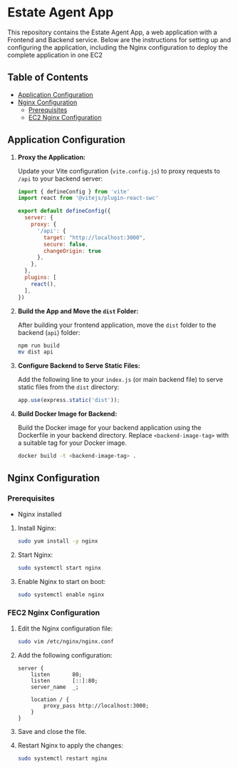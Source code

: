 # Estate Agent App

This repository contains the Estate Agent App, a web application with a Frontend and Backend service. Below are the instructions for setting up and configuring the application,
including the Nginx configuration to deploy the complete application in one EC2

## Table of Contents
- [Application Configuration](#Application-configuration)
- [Nginx Configuration](#nginx-configuration)
  - [Prerequisites](#prerequisites)
  - [EC2 Nginx Configuration](#ec2-nginx-configuration)

## Application Configuration

1. **Proxy the Application:**

   Update your Vite configuration (`vite.config.js`) to proxy requests to `/api` to your backend server:

   ```javascript
   import { defineConfig } from 'vite'
   import react from '@vitejs/plugin-react-swc'

   export default defineConfig({
     server: {
       proxy: {
         '/api': {
           target: "http://localhost:3000",
           secure: false,
           changeOrigin: true
         },
       },
     },
     plugins: [
       react(),
     ],
   })

2. **Build the App and Move the `dist` Folder:**

   After building your frontend application, move the `dist` folder to the backend (`api`) folder:

   ```sh
   npm run build
   mv dist api

3. **Configure Backend to Serve Static Files:**

   Add the following line to your `index.js` (or main backend file) to serve static files from the `dist` directory:

   ```javascript
   app.use(express.static('dist'));

4. **Build Docker Image for Backend:**

   Build the Docker image for your backend application using the Dockerfile in your backend directory. Replace `<backend-image-tag>` with a suitable tag for your Docker image.

   ```sh
   docker build -t <backend-image-tag> .

## Nginx Configuration
    
### Prerequisites
- Nginx installed

1. Install Nginx:
    ```sh
    sudo yum install -y nginx
    ```

2. Start Nginx:
    ```sh
    sudo systemctl start nginx
    ```

3. Enable Nginx to start on boot:
    ```sh
    sudo systemctl enable nginx
    ```

### FEC2 Nginx Configuration

1. Edit the Nginx configuration file:
    ```sh
    sudo vim /etc/nginx/nginx.conf
    ```

2. Add the following configuration:
    ```nginx
    server {
        listen       80;
        listen       [::]:80;
        server_name  _;

        location / {
            proxy_pass http://localhost:3000;
        }
    }
    ```
3. Save and close the file.

4. Restart Nginx to apply the changes:
    ```sh
    sudo systemctl restart nginx
    ```

